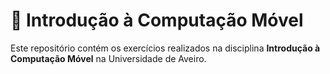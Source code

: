 # 📱 Introdução à Computação Móvel

Este repositório contém os exercícios realizados na disciplina **Introdução à Computação Móvel** na Universidade de Aveiro.
